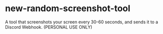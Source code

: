 # new-random-screenshot-tool
A tool that screenshots your screen every 30-60 seconds, and sends it to a Discord Webhook. (PERSONAL USE ONLY)
